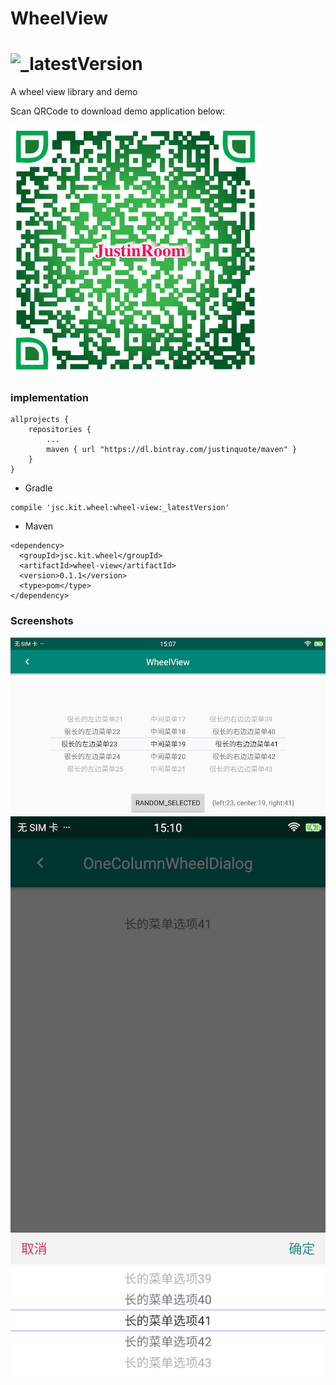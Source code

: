 # WheelView
# ![_latestVersion](https://api.bintray.com/packages/justinquote/maven/wheel-view/images/download.svg)
A wheel view library and demo


Scan QRCode to download demo application below:

![](/output/wheel_view_demo_qr_code.png)

### implementation
```
allprojects {
    repositories {
        ...
        maven { url "https://dl.bintray.com/justinquote/maven" }
    }
}
```

+ Gradle
```
compile 'jsc.kit.wheel:wheel-view:_latestVersion'
```
+ Maven
```
<dependency>
  <groupId>jsc.kit.wheel</groupId>
  <artifactId>wheel-view</artifactId>
  <version>0.1.1</version>
  <type>pom</type>
</dependency>
```

### Screenshots
![WheelView](/output/shots/wheel_view.png)
![OneColumnWheelDialog](/output/shots/one_column_wheel_dialog.png)
